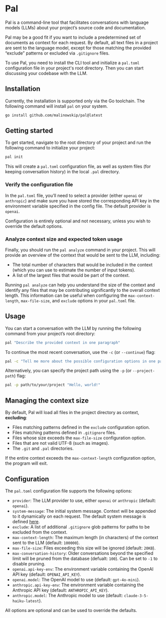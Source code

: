 # Pal

Pal is a command-line tool that facilitates conversations with language models
(LLMs) about your project’s source code and documentation.

Pal may be a good fit if you want to include a predetermined set of documents as
context for each request. By default, all text files in a project are sent to
the language model, except for those matching the provided “exclude”
patterns or excluded via `.gitignore` files.

To use Pal, you need to install the CLI tool and initialize a `pal.toml`
configuration file in your project's root directory. Then you can start
discussing your codebase with the LLM.

## Installation

Currently, the installation is supported only via the Go toolchain. The
following command will install `pal` on your system.

```sh
go install github.com/malinowskip/pal@latest
```

## Getting started

To get started, navigate to the root directory of your project and run the
following command to initialize your project:

```sh
pal init
```

This will create a `pal.toml` configuration file, as well as system files (for
keeping conversation history) in the local `.pal` directory.

### Verify the configuration file

In the `pal.toml` file, you’ll need to select a provider (either `openai` or
`anthropic`) and make sure you have stored the corresponding API key in the
environment variable specified in the config file. The default provider is `openai`.

Configuration is entirely optional and not necessary, unless you wish to
override the default options.

### Analyze context size and expected token usage

Finally, you should run the `pal analyze` command in your project. This will
provide an overview of the context that would be sent to the LLM, including:

- The total number of characters that would be included in the context (which
  you can use to estimate the number of input tokens).
- A list of the largest files that would be part of the context.

Running `pal analyze` can help you understand the size of the context and
identify any files that may be contributing significantly to the overall context
length. This information can be useful when configuring the
`max-context-length`, `max-file-size`, and `exclude` options in your `pal.toml`
file.

## Usage

You can start a conversation with the LLM by running the following command from
your project’s root directory:

```sh
pal "Describe the provided context in one paragraph"
```

To continue the most recent conversation, use the `-c` (or `--continue`) flag:

```sh
pal -c "Tell me more about the possible configuration options in one paragraph"
```

Alternatively, you can specify the project path using the `-p` (or
`--project-path`) flag:

```sh
pal -p path/to/your/project "Hello, world!"
```

## Managing the context size

By default, Pal will load all files in the project directory as context, **excluding**:

- Files matching patterns defined in the `exclude` configuration option.
- Files matching patterns defined in `.gitignore` files.
- Files whose size exceeds the `max-file-size` configuration option.
- Files that are not valid UTF-8 (such as images).
- The `.git` and `.pal` directories.

If the entire context exceeds the `max-context-length` configuration option, the
program will exit.

## Configuration

The `pal.toml` configuration file supports the following options:

- `provider`: The LLM provider to use, either `openai` or `anthropic` (default: `openai`).
- `system-message`: The initial system message. Context will be appended to it
  dynamically on each request. The default system message is defined
  [here](./config/default-system-message.md).
- `exclude`: A list of additional `.gitignore` glob patterns for paths to be excluded from the context.
- `max-context-length`: The maximum length (in characters) of the context sent to the LLM (default: `100000`).
- `max-file-size`: Files exceeding this size will be ignored (default: `20KB`).
- `max-conversation-history`: Older conversations beyond the specified limit
  will be pruned from the database (defualt: `100`). Can be set to `-1` to disable pruning.
- `openai.api-key-env`: The environment variable containing the OpenAI API key (default: `OPENAI_API_KEY`).
- `openai.model`: The OpenAI model to use (default: `gpt-4o-mini`).
- `anthropic.api-key-env`: The environment variable containing the Anthropic API key (default: `ANTHROPIC_API_KEY`).
- `anthropic.model`: The Anthropic model to use (default: `claude-3-5-haiku-latest`).

All options are optional and can be used to override the defaults.
